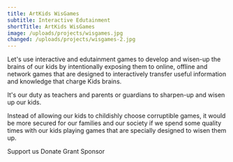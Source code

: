 ```yaml
---
title: ArtKids WisGames
subtitle: Interactive Edutainment
shortTitle: ArtKids WisGames
image: /uploads/projects/wisgames.jpg
changed: /uploads/projects/wisgames-2.jpg
---
```

Let's use interactive and edutainment games to develop and wisen-up the brains of our kids by intentionally exposing them to online, offline and network games that are designed to interactively transfer useful information and knowledge that charge Kids brains.

It's our duty as teachers and parents or guardians to sharpen-up and wisen up our kids.

Instead of allowing our kids to childishly choose corruptible games, it would be more secured for our families and our society if we spend some quality times with our kids playing games that are specially designed to wisen them up.

Support us
Donate
Grant
Sponsor